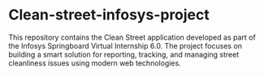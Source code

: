 # Clean-street-infosys-project
This repository contains the Clean Street application developed as part of the Infosys Springboard Virtual Internship 6.0. The project focuses on building a smart solution for reporting, tracking, and managing street cleanliness issues using modern web technologies.
